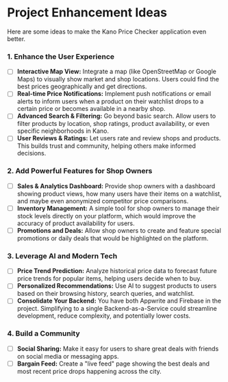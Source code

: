 # Project Enhancement Ideas

Here are some ideas to make the Kano Price Checker application even better.

### 1. Enhance the User Experience
- [ ] **Interactive Map View:** Integrate a map (like OpenStreetMap or Google Maps) to visually show market and shop locations. Users could find the best prices geographically and get directions.
- [ ] **Real-time Price Notifications:** Implement push notifications or email alerts to inform users when a product on their watchlist drops to a certain price or becomes available in a nearby shop.
- [ ] **Advanced Search & Filtering:** Go beyond basic search. Allow users to filter products by location, shop ratings, product availability, or even specific neighborhoods in Kano.
- [ ] **User Reviews & Ratings:** Let users rate and review shops and products. This builds trust and community, helping others make informed decisions.

### 2. Add Powerful Features for Shop Owners
- [ ] **Sales & Analytics Dashboard:** Provide shop owners with a dashboard showing product views, how many users have their items on a watchlist, and maybe even anonymized competitor price comparisons.
- [ ] **Inventory Management:** A simple tool for shop owners to manage their stock levels directly on your platform, which would improve the accuracy of product availability for users.
- [ ] **Promotions and Deals:** Allow shop owners to create and feature special promotions or daily deals that would be highlighted on the platform.

### 3. Leverage AI and Modern Tech
- [ ] **Price Trend Prediction:** Analyze historical price data to forecast future price trends for popular items, helping users decide when to buy.
- [ ] **Personalized Recommendations:** Use AI to suggest products to users based on their browsing history, search queries, and watchlist.
- [ ] **Consolidate Your Backend:** You have both Appwrite and Firebase in the project. Simplifying to a single Backend-as-a-Service could streamline development, reduce complexity, and potentially lower costs.

### 4. Build a Community
- [ ] **Social Sharing:** Make it easy for users to share great deals with friends on social media or messaging apps.
- [ ] **Bargain Feed:** Create a "live feed" page showing the best deals and most recent price drops happening across the city.
